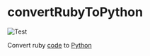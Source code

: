 # convertRubyToPython

![Test](https://github.com/philiprbrenan/rubyToPython/workflows/Test/badge.svg)

Convert ruby [code](https://en.wikipedia.org/wiki/Computer_program) to [Python](https://www.python.org/) 